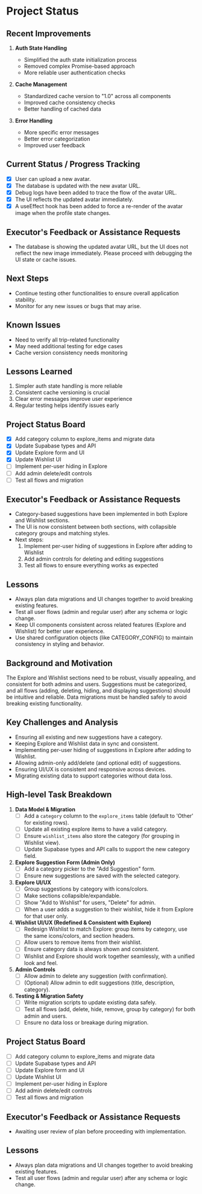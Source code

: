 # Project Status

## Recent Improvements
1. **Auth State Handling**
   - Simplified the auth state initialization process
   - Removed complex Promise-based approach
   - More reliable user authentication checks

2. **Cache Management**
   - Standardized cache version to "1.0" across all components
   - Improved cache consistency checks
   - Better handling of cached data

3. **Error Handling**
   - More specific error messages
   - Better error categorization
   - Improved user feedback

## Current Status / Progress Tracking
- [x] User can upload a new avatar.
- [x] The database is updated with the new avatar URL.
- [x] Debug logs have been added to trace the flow of the avatar URL.
- [x] The UI reflects the updated avatar immediately.
- [x] A useEffect hook has been added to force a re-render of the avatar image when the profile state changes.

## Executor's Feedback or Assistance Requests
- The database is showing the updated avatar URL, but the UI does not reflect the new image immediately. Please proceed with debugging the UI state or cache issues.

## Next Steps
- Continue testing other functionalities to ensure overall application stability.
- Monitor for any new issues or bugs that may arise.

## Known Issues
- Need to verify all trip-related functionality
- May need additional testing for edge cases
- Cache version consistency needs monitoring

## Lessons Learned
1. Simpler auth state handling is more reliable
2. Consistent cache versioning is crucial
3. Clear error messages improve user experience
4. Regular testing helps identify issues early

## Project Status Board

- [x] Add category column to explore_items and migrate data
- [x] Update Supabase types and API
- [x] Update Explore form and UI
- [x] Update Wishlist UI
- [ ] Implement per-user hiding in Explore
- [ ] Add admin delete/edit controls
- [ ] Test all flows and migration

## Executor's Feedback or Assistance Requests

- Category-based suggestions have been implemented in both Explore and Wishlist sections.
- The UI is now consistent between both sections, with collapsible category groups and matching styles.
- Next steps:
  1. Implement per-user hiding of suggestions in Explore after adding to Wishlist
  2. Add admin controls for deleting and editing suggestions
  3. Test all flows to ensure everything works as expected

## Lessons
- Always plan data migrations and UI changes together to avoid breaking existing features.
- Test all user flows (admin and regular user) after any schema or logic change.
- Keep UI components consistent across related features (Explore and Wishlist) for better user experience.
- Use shared configuration objects (like CATEGORY_CONFIG) to maintain consistency in styling and behavior.

## Background and Motivation

The Explore and Wishlist sections need to be robust, visually appealing, and consistent for both admins and users. Suggestions must be categorized, and all flows (adding, deleting, hiding, and displaying suggestions) should be intuitive and reliable. Data migrations must be handled safely to avoid breaking existing functionality.

## Key Challenges and Analysis
- Ensuring all existing and new suggestions have a category.
- Keeping Explore and Wishlist data in sync and consistent.
- Implementing per-user hiding of suggestions in Explore after adding to Wishlist.
- Allowing admin-only add/delete (and optional edit) of suggestions.
- Ensuring UI/UX is consistent and responsive across devices.
- Migrating existing data to support categories without data loss.

## High-level Task Breakdown

1. **Data Model & Migration**
   - [ ] Add a `category` column to the `explore_items` table (default to 'Other' for existing rows).
   - [ ] Update all existing explore items to have a valid category.
   - [ ] Ensure `wishlist_items` also store the category (for grouping in Wishlist view).
   - [ ] Update Supabase types and API calls to support the new category field.

2. **Explore Suggestion Form (Admin Only)**
   - [ ] Add a category picker to the "Add Suggestion" form.
   - [ ] Ensure new suggestions are saved with the selected category.

3. **Explore UI/UX**
   - [ ] Group suggestions by category with icons/colors.
   - [ ] Make sections collapsible/expandable.
   - [ ] Show "Add to Wishlist" for users, "Delete" for admin.
   - [ ] When a user adds a suggestion to their wishlist, hide it from Explore for that user only.

4. **Wishlist UI/UX (Redefined & Consistent with Explore)**
   - [ ] Redesign Wishlist to match Explore: group items by category, use the same icons/colors, and section headers.
   - [ ] Allow users to remove items from their wishlist.
   - [ ] Ensure category data is always shown and consistent.
   - [ ] Wishlist and Explore should work together seamlessly, with a unified look and feel.

5. **Admin Controls**
   - [ ] Allow admin to delete any suggestion (with confirmation).
   - [ ] (Optional) Allow admin to edit suggestions (title, description, category).

6. **Testing & Migration Safety**
   - [ ] Write migration scripts to update existing data safely.
   - [ ] Test all flows (add, delete, hide, remove, group by category) for both admin and users.
   - [ ] Ensure no data loss or breakage during migration.

## Project Status Board

- [ ] Add category column to explore_items and migrate data
- [ ] Update Supabase types and API
- [ ] Update Explore form and UI
- [ ] Update Wishlist UI
- [ ] Implement per-user hiding in Explore
- [ ] Add admin delete/edit controls
- [ ] Test all flows and migration

## Executor's Feedback or Assistance Requests

- Awaiting user review of plan before proceeding with implementation.

## Lessons
- Always plan data migrations and UI changes together to avoid breaking existing features.
- Test all user flows (admin and regular user) after any schema or logic change. 